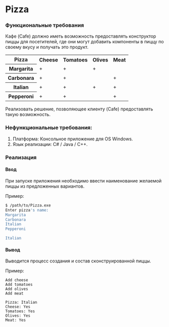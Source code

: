 # Pizza
### Функциональные требования
Кафе (Cafe) должно иметь возможность предоставлять конструктор пиццы для посетителей, где
они могут добавить компоненты в пиццу по своему вкусу и получать это продукт.
<table>
    <tr>
        <th>Pizza</th>
        <th>Cheese</th>
        <th>Tomatoes</th>
        <th>Olives</th>
        <th>Meat</th>
    </tr>
    <tr>
        <th>Margarita</th>
        <td>+</td>
        <td>+</td>
        <td>+</td>
        <td></td>
    </tr>
    <tr>
        <th>Carbonara</th>
        <td>+</td>
        <td>+</td>
        <td></td>
        <td>+</td>
    </tr>
    <tr>
        <th>Italian</th>
        <td>+</td>
        <td>+</td>
        <td>+</td>
        <td>+</td>
    </tr>
    <tr>
        <th>Pepperoni</th>
        <td>+</td>
        <td>+</td>
        <td></td>
        <td>+</td>
    </tr>
</table>

Реализовать решение, позволяющее клиенту (Cafe) предоставлять такую возможность.

### Нефункциональные требования:
1. Платформа: Консольное приложение для OS Windows.
2. Язык реализации: C# / Java / C++.

### Реализация
#### Ввод
При запуске приложения необходимо ввести наименование желаемой пиццы из предложенных вариантов.

Пример:

```bash
$ /path/to/Pizza.exe
Enter pizza's name: 
Margarita
Carbonara
Italian
Pepperoni

Italian
```

#### Вывод 
Выводится процесс создания и состав сконструированной пиццы.

Пример:

```
Add cheese
Add tomatoes
Add olives
Add meat

Pizza: Italian
Cheese: Yes
Tomatoes: Yes
Olives: Yes
Meat: Yes
```